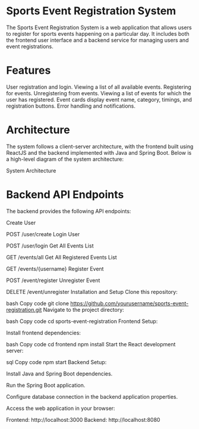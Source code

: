 # Sports Event Registration System
The Sports Event Registration System is a web application that allows users to register for sports events happening on a particular day. It includes both the frontend user interface and a backend service for managing users and event registrations.

# Features
User registration and login.
Viewing a list of all available events.
Registering for events.
Unregistering from events.
Viewing a list of events for which the user has registered.
Event cards display event name, category, timings, and registration buttons.
Error handling and notifications.

# Architecture
The system follows a client-server architecture, with the frontend built using ReactJS and the backend implemented with Java and Spring Boot. Below is a high-level diagram of the system architecture:

System Architecture

# Backend API Endpoints
The backend provides the following API endpoints:

Create User

POST /user/create
Login User

POST /user/login
Get All Events List

GET /events/all
Get All Registered Events List

GET /events/{username}
Register Event

POST /event/register
Unregister Event

DELETE /event/unregister
Installation and Setup
Clone this repository:

bash
Copy code
git clone https://github.com/yourusername/sports-event-registration.git
Navigate to the project directory:

bash
Copy code
cd sports-event-registration
Frontend Setup:

Install frontend dependencies:

bash
Copy code
cd frontend
npm install
Start the React development server:

sql
Copy code
npm start
Backend Setup:

Install Java and Spring Boot dependencies.

Run the Spring Boot application.

Configure database connection in the backend application properties.

Access the web application in your browser:

Frontend: http://localhost:3000
Backend: http://localhost:8080
